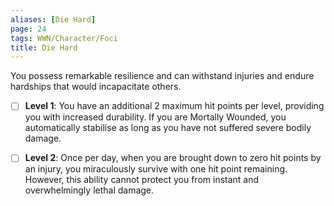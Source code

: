 ```yaml
---
aliases: [Die Hard]
page: 24
tags: WWN/Character/Foci
title: Die Hard
---
```


You possess remarkable resilience and can withstand injuries and endure hardships that would incapacitate others.

- [ ] **Level 1**: You have an additional 2 maximum hit points per level, providing you with increased durability. If you are Mortally Wounded, you automatically stabilise as long as you have not suffered severe bodily damage.

- [ ] **Level 2**: Once per day, when you are brought down to zero hit points by an injury, you miraculously survive with one hit point remaining. However, this ability cannot protect you from instant and overwhelmingly lethal damage.
